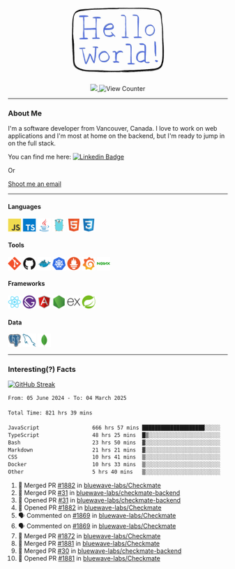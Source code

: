 <div align="center">
    <img src="./img/hello_world.webp" height="200px" width="">
    <div>
        <a href="https://www.linkedin.com/in/ajhollid">
            <img src="https://img.shields.io/badge/LinkedIn-blue"/>
        </a>
        <img src="https://komarev.com/ghpvc/?username=ajhollid&color=yellow" alt="View Counter">
    </div>
</div>

---

### About Me

I'm a software developer from Vancouver, Canada. I love to work on web applications and I'm most at home on the backend, but I'm ready to jump in on the full stack.

You can find me here: [![Linkedin Badge](https://img.shields.io/badge/-ajhollid-blue?style=flat&logo=Linkedin&logoColor=white)](https://www.linkedin.com/in/ajhollid)

Or

[Shoot me an email](mailto:ajhollid@gmail.com)

---

#### Languages

<div>
    <img src="./img/devicons/javascript-original.svg" width=30 height=30 alt="JavaScript">
    <img src="/img/devicons/typescript-original.svg" width=30 height=30 alt="TypeScript">
    <img src="./img/devicons/java-original.svg" width=30 height=30 alt="Java">
    <img src="./img/devicons/go-original.svg" width=30 height=30 alt="Golang">
    <img src="./img/devicons/html5-original.svg" width=30 height=30 alt="HTML 5">
    <img src="./img/devicons/css3-original.svg" width=30 height=30 alt="CSS 3">
</div>

#### Tools

<div>
    <img src="./img/devicons/git-original.svg" width=30 height=30 alt="Git">
    <img src="./img/devicons/github-original.svg" width=30 height=30 alt="Github">
    <img src="./img/devicons/docker-original.svg" width=30 
    height=30 alt="Docker">
    <img src="./img/devicons/kubernetes-original.svg" width=30 height=30 alt="K8">
    <img src="./img/devicons/prometheus-original.svg" width=30 height=30 alt="Prometheus">
    <img src="./img/devicons/grafana-original.svg" width=30 height=30 alt="Grafana">
    <img src="./img/devicons/nginx-original.svg" width=30 height=30 alt="Nginx">
</div>

#### Frameworks

<div>
    <img src="./img/devicons/react-original.svg" width=30 height=30 alt="React">
    <img src="./img/devicons/gatsby-original.svg" width=30 height=30 alt="Gatsby">
    <img src="./img/devicons/angularjs-original.svg" width=30 height=30 alt="AngularJS">
    <img src="./img/devicons/nodejs-original.svg" width=30 height=30 alt="NodeJS">
    <img src="./img/devicons/express-original.svg" width=30 height=30 alt="Express">
    <img src="./img/devicons/spring-original.svg" width=30 height=30 alt="Spring">
</div>

#### Data

<div>
    <img src="./img/devicons/postgresql-original.svg" width=30 height=30 alt="Postgresql">
    <img src="./img/devicons/mysql-original.svg" width=30 height=30 alt="Mysql">
    <img src="./img/devicons/mongodb-original.svg" width=30 height=30 alt="MongoDB">
</div>

---

### Interesting(?) Facts

[![GitHub Streak](http://github-readme-streak-stats.herokuapp.com?user=ajhollid)](https://git.io/streak-stats)

 <!--START_SECTION:waka-->

```txt
From: 05 June 2024 - To: 04 March 2025

Total Time: 821 hrs 39 mins

JavaScript                 666 hrs 57 mins ████████████████████░░░░░   80.62 %
TypeScript                 48 hrs 25 mins  █▒░░░░░░░░░░░░░░░░░░░░░░░   05.85 %
Bash                       23 hrs 50 mins  ▓░░░░░░░░░░░░░░░░░░░░░░░░   02.88 %
Markdown                   21 hrs 21 mins  ▓░░░░░░░░░░░░░░░░░░░░░░░░   02.58 %
CSS                        10 hrs 41 mins  ▒░░░░░░░░░░░░░░░░░░░░░░░░   01.29 %
Docker                     10 hrs 33 mins  ▒░░░░░░░░░░░░░░░░░░░░░░░░   01.28 %
Other                      5 hrs 40 mins   ▒░░░░░░░░░░░░░░░░░░░░░░░░   00.69 %
```

<!--END_SECTION:waka-->


<!--START_SECTION:activity-->
1. 🎉 Merged PR [#1882](https://github.com/bluewave-labs/Checkmate/pull/1882) in [bluewave-labs/Checkmate](https://github.com/bluewave-labs/Checkmate)
2. 🎉 Merged PR [#31](https://github.com/bluewave-labs/checkmate-backend/pull/31) in [bluewave-labs/checkmate-backend](https://github.com/bluewave-labs/checkmate-backend)
3. 💪 Opened PR [#31](https://github.com/bluewave-labs/checkmate-backend/pull/31) in [bluewave-labs/checkmate-backend](https://github.com/bluewave-labs/checkmate-backend)
4. 💪 Opened PR [#1882](https://github.com/bluewave-labs/Checkmate/pull/1882) in [bluewave-labs/Checkmate](https://github.com/bluewave-labs/Checkmate)
5. 🗣 Commented on [#1869](https://github.com/bluewave-labs/Checkmate/pull/1869#issuecomment-2704642182) in [bluewave-labs/Checkmate](https://github.com/bluewave-labs/Checkmate)
6. 🗣 Commented on [#1869](https://github.com/bluewave-labs/Checkmate/pull/1869#issuecomment-2704640219) in [bluewave-labs/Checkmate](https://github.com/bluewave-labs/Checkmate)
7. 🎉 Merged PR [#1872](https://github.com/bluewave-labs/Checkmate/pull/1872) in [bluewave-labs/Checkmate](https://github.com/bluewave-labs/Checkmate)
8. 🎉 Merged PR [#1881](https://github.com/bluewave-labs/Checkmate/pull/1881) in [bluewave-labs/Checkmate](https://github.com/bluewave-labs/Checkmate)
9. 🎉 Merged PR [#30](https://github.com/bluewave-labs/checkmate-backend/pull/30) in [bluewave-labs/checkmate-backend](https://github.com/bluewave-labs/checkmate-backend)
10. 💪 Opened PR [#1881](https://github.com/bluewave-labs/Checkmate/pull/1881) in [bluewave-labs/Checkmate](https://github.com/bluewave-labs/Checkmate)
<!--END_SECTION:activity-->
